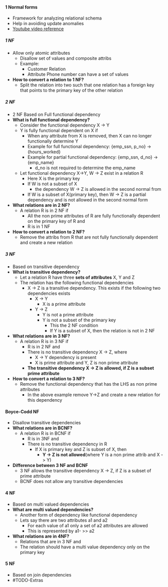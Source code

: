 #### 1 Normal forms
- Framework for analyzing relational schema
- Help in avoiding update anomalies 
- [Youtube video reference](https://www.youtube.com/watch?v=GFQaEYEc8_8)

##### 1 NF
- Allow only atomic attributes
	- Disallow set of values and composite attribs 
	- Example: 
		- Customer Relation
		- Attribute Phone number can have a set of values
- **How to convert a relation to 1 NF?**
	- Split the relation into two such that one relation has a foreign key that points to the primary key of the other relation

##### 2 NF
- 2 NF Based on Full functional dependency
- **What is full functional dependency?**
	- Consider the functional dependency X -> Y
	- Y is fully functional dependent on X if
		- When any attribute from X is removed, then X can no longer functionally determine Y
		- Example for full functional dependency: {emp_ssn, p_no} -> {hours_worked}
		- Example for partial functional dependency: {emp_ssn, d_no} -> {emp_name} 
			- d_no is not required to determine the emp_name
	- Let functional dependency X->Y, W -> Z exist in a relation R
		- Here X is the primary key
		- If W is not a subset of X
			- the dependency W -> Z is allowed in the second normal from
		- If W is a subset of X(primary key), then W -> Z is a partial dependency and is not allowed in the second normal form
- **What relations are in 2 NF?**
	- A relation R is in 2 NF if 
		- All the non prime attributes of R are fully functionally dependent on the primary key of R and 
		- R is in 1 NF 
- **How to convert a relation to 2 NF?**
	- Remove the attribs from R that are not fully functionally dependent and create a new relation

##### 3 NF
- Based on transitive dependency
- **What is transitive dependency?**
	- Let a relation R have three **sets of attributes** X, Y and Z
	- The relation has the following functional dependencies
		- X -> Z is a transitive dependency. This exists if the following two dependencies exists
			- X -> Y
				- X is a prime attribute
			- Y -> Z
				- Y is not a prime attribute
				- Y is not a subset of the primary key
					- This the 2 NF condition 
					- If Y is a subset of X, then the relation is not in 2 NF
- **What relations are in 3 NF?**
	- A relation R is in 3 NF if
		- R is in 2 NF and 
		- There is no transitive dependency X -> Z, where
			-  X -> Y dependency is present
			- X is prime attribute and Y, Z is non prime attribute
		- **The transitive dependency X -> Z is allowed, if Z is a subset prime attribute** 
- **How to convert a relation to 3 NF?**
	- Remove the functional dependency that has the LHS as non prime attributes
		- In the above example remove Y->Z and create a new relation for this dependency

#### Boyce-Codd NF
- Disallow transitive dependencies
- **What relations are in BCNF?**
	- A relation R is in BCNF if
		- R is in 3NF and 
		- There is no transitive dependency in R
			- If X is primary key and Z is subset of X, then 
				- **Y -> Z is not allowed**(where Y is a non prime attrib and X -> Y) 
- **Difference between 3 NF and BCNF**
	- 3 NF allows the transitive dependency X -> Z, if Z is a subset of prime attribute
	- BCNF does not allow any transitive dependencies


#### 4 NF
- Based on multi valued dependencies
- **What are multi valued dependencies?**
	- Another form of dependency like functional dependency
	- Lets say there are two attributes a1 and a2
		- For each value of a1 only a set of a2 attributes are allowed
		- This is represented by a1- >> a2
- **What relations are in 4NF?**
	- Relations that are in 3 NF and
	- The relation should have a multi value dependency only on the primary key

#### 5 NF
- Based on join dependencies 
- #TODO-Extras 
